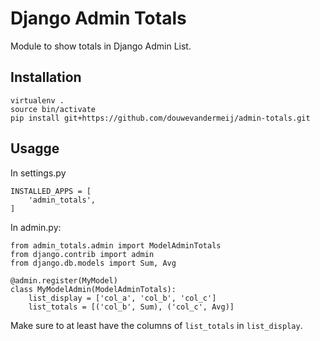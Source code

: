 # Django Admin Totals

Module to show totals in Django Admin List.

## Installation

    virtualenv .
    source bin/activate
    pip install git+https://github.com/douwevandermeij/admin-totals.git

## Usagge

In settings.py

    INSTALLED_APPS = [
        'admin_totals',
    ]

In admin.py:

    from admin_totals.admin import ModelAdminTotals
    from django.contrib import admin
    from django.db.models import Sum, Avg

    @admin.register(MyModel)
    class MyModelAdmin(ModelAdminTotals):
        list_display = ['col_a', 'col_b', 'col_c']
        list_totals = [('col_b', Sum), ('col_c', Avg)]

Make sure to at least have the columns of `list_totals` in `list_display`.
